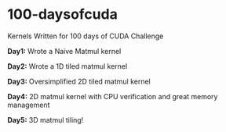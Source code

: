 # 100-daysofcuda
 Kernels Written for 100 days of CUDA Challenge

**Day1:** Wrote a Naive Matmul kernel

**Day2:** Wrote a 1D tiled matmul kernel

**Day3:** Oversimplified 2D tiled matmul kernel

**Day4:** 2D matmul kernel with CPU verification and great memory management

**Day5:** 3D matmul tiling!

